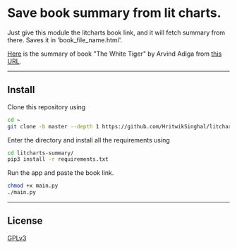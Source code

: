 # Save book summary from lit charts.

Just give this module the litcharts book link, and it will fetch summary from there. 
Saves it in <it>'book_file_name</it>.html'.

[Here](/The_White_Tiger_by_Aravind_Adiga.html) is the summary of book "The White Tiger" by Arvind Adiga from [this URL](https://www.litcharts.com/lit/the-white-tiger).

---

## Install

Clone this repository using

```sh
cd ~
git clone -b master --depth 1 https://github.com/HritwikSinghal/litcharts-summary
```

Enter the directory and install all the requirements using

```sh
cd litcharts-summary/
pip3 install -r requirements.txt
```

Run the app and paste the book link.

```sh
chmod +x main.py
./main.py
```

---

## License

[GPLv3](/LICENSE)
